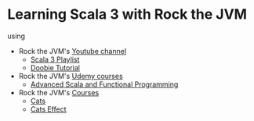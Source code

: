 # Learning Scala 3 with Rock the JVM

using

- Rock the JVM's [Youtube channel](https://www.youtube.com/channel/UCRS4DvO9X7qaqVYUW2_dwOw)
  - [Scala 3 Playlist](https://www.youtube.com/watch?v=orTmm6OMaLw&list=PLmtsMNDRU0BwsVUbhsH2HMqDMPNhQ0HPc)
  - [Doobie Tutorial](https://www.youtube.com/watch?v=SvFL7c6F9xI)
- Rock the JVM's [Udemy courses](https://www.udemy.com/user/daniel-ciocirlan/)
  - [Advanced Scala and Functional Programming](https://www.udemy.com/course/advanced-scala)
- Rock the JVM's [Courses](https://rockthejvm.com)
  - [Cats](https://rockthejvm.com/p/cats)
  - [Cats Effect](https://rockthejvm.com/p/cats-effect)

